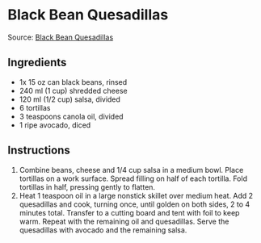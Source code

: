 # Black Bean Quesadillas #

Source: [Black Bean Quesadillas](http://www.eatingwell.com/recipe/250108/black-bean-quesadillas/)

## Ingredients ##
* 1x 15 oz can black beans, rinsed
* 240 ml (1 cup) shredded cheese
* 120 ml (1/2 cup) salsa, divided
* 6 tortillas
* 3 teaspoons canola oil, divided
* 1 ripe avocado, diced

## Instructions ##
1. Combine beans, cheese and 1/4 cup salsa in a medium bowl. Place tortillas on a work surface. Spread filling on half of each tortilla. Fold tortillas in half, pressing gently to flatten.
1. Heat 1 teaspoon oil in a large nonstick skillet over medium heat. Add 2 quesadillas and cook, turning once, until golden on both sides, 2 to 4 minutes total. Transfer to a cutting board and tent with foil to keep warm. Repeat with the remaining oil and quesadillas. Serve the quesadillas with avocado and the remaining salsa.
